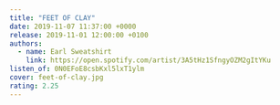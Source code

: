 ```yaml
---
title: "FEET OF CLAY"
date: 2019-11-07 11:37:00 +0000
release: 2019-11-01 12:00:00 +0100
authors:
  - name: Earl Sweatshirt
    link: https://open.spotify.com/artist/3A5tHz1SfngyOZM2gItYKu
listen_of: 0N0EFoE8csbKxl5lxT1ylm
cover: feet-of-clay.jpg
rating: 2.25
---
```

